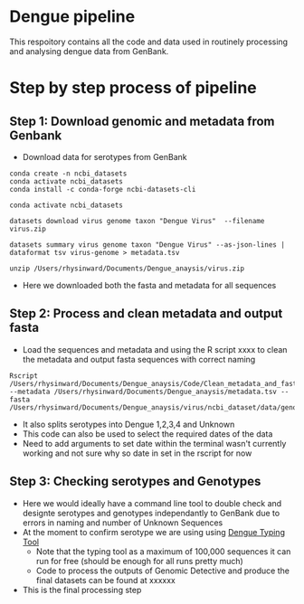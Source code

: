 # Dengue pipeline 

This respoitory contains all the code and data used in routinely processing and analysing dengue data from GenBank.

# Step by step process of pipeline 

## Step 1: Download genomic and metadata from Genbank

- Download data for serotypes from GenBank

```
conda create -n ncbi_datasets
conda activate ncbi_datasets
conda install -c conda-forge ncbi-datasets-cli

conda activate ncbi_datasets

datasets download virus genome taxon "Dengue Virus"  --filename virus.zip

datasets summary virus genome taxon "Dengue Virus" --as-json-lines | dataformat tsv virus-genome > metadata.tsv

unzip /Users/rhysinward/Documents/Dengue_anaysis/virus.zip
```

- Here we downloaded both the fasta  and metadata for all sequences

## Step 2: Process and clean metadata and output fasta

- Load the sequences and metadata and using the R script xxxx to clean the metadata and output fasta sequences with correct naming

```
Rscript /Users/rhysinward/Documents/Dengue_anaysis/Code/Clean_metadata_and_fasta.R --metadata /Users/rhysinward/Documents/Dengue_anaysis/metadata.tsv --fasta /Users/rhysinward/Documents/Dengue_anaysis/virus/ncbi_dataset/data/genomic.fna
```

- It also splits serotypes into Dengue 1,2,3,4 and Unknown
- This code can also be used to select the required dates of the data
- Need to add arguments to set date within the terminal wasn't currently working and not sure why so date in set in the rscript for now

## Step 3: Checking serotypes and Genotypes 

- Here we would ideally have a command line tool to double check and designte serotypes and genotypes independantly to GenBank due to errors in naming and number of Unknown Sequences
- At the moment to confirm serotype we are using using [Dengue Typing Tool](http://krisp.ukzn.ac.za/app/typingtool/dengue/)
  - Note that the typing tool as a maximum of 100,000 sequences it can run for free (should be enough for all runs pretty much)
  - Code to process the outputs of Genomic Detective and produce the final datasets can be found at xxxxxx
- This is the final processing step




